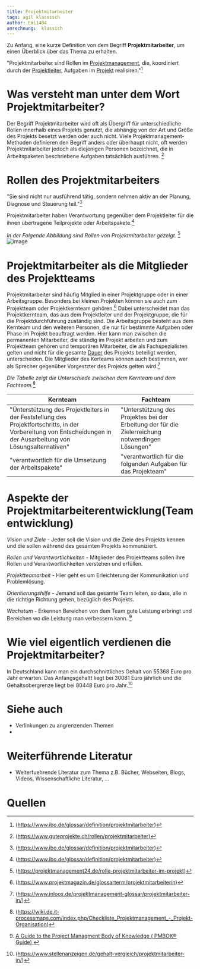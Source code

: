 ```yaml
---
title: Projektmitarbeiter
tags: agil klassisch 
author: Emi1404
anrechnung:  klassich
---
```

Zu Anfang, eine kurze Definition von dem Begriff **Projektmitarbeiter**, um einen Überblick über das Thema zu erhalten.

"Projektmitarbeiter sind Rollen im [Projektmanagement](https://www.ibo.de/glossar/definition/projektmanagement), die, koordiniert durch der [Projektleiter](https://www.ibo.de/glossar/definition/projektleiter), Aufgaben im [Projekt]( https://www.ibo.de/glossar/definition/projekt) realisiren."[^1] 






 # **Was versteht man unter dem Wort Projektmitarbeiter?**

Der Begriff Projektmitarbeiter wird oft als Übergriff für unterschiedliche Rollen innerhalb eines Projekts genutzt, 
die abhängig von der Art und Größe des Projekts besetzt werden oder auch nicht. 
Viele Projektmanagement-Methoden definieren den Begriff anders oder überhaupt nicht, oft werden Projektmitarbeiter jedoch als diejenigen Personen bezeichnet,
die in Arbeitspaketen beschriebene Aufgaben tatsächlich ausführen. [^2]

# **Rollen des Projektmitarbeiters** 

"Sie sind nicht nur ausführend tätig, sondern nehmen aktiv an der Planung, Diagnose und Steuerung teil."[^1]

Projektmitarbeiter haben Verantwortung gegenüber dem Projektleiter für die ihnen übertragene Teilprojekte oder Arbeitspakete.[^1]

*In der Folgende Abbildung sind Rollen von Projektmitarbeiter gezeigt.* [^3]
![image](https://user-images.githubusercontent.com/92817695/142926386-c6e8bba3-c7f9-48c1-9b8c-9afc2c1b4a35.png)




# **Projektmitarbeiter als die Mitglieder des Projektteams**

Projektmitarbeiter sind häufig Mitglied in einer Projektgruppe oder in einer Arbeitsgruppe. Besonders bei kleinen Projekten können sie auch zum
Projektteam oder Projektkernteam gehören.[^4]
Dabei unterscheidet man das Projektkernteam, das aus dem Projektleiter und der Projektgruppe, die für die Projektdurchführung zuständig sind.
Die Arbeitsgruppe besteht aus dem Kernteam und den weiteren Personen, die nur für bestimmte Aufgaben oder Phase im Projekt beauftragt werden.
Hier kann man zwischen die permanenten Mitarbeiter, die ständig im Projekt arbeiten und zum Projektteam gehören und temporären Mitarbeiter, die als
Fachspezialisten gelten und nicht für die gesamte [Dauer](https://www.inloox.de/projektmanagement-glossar/dauer/) des Projekts beteiligt werden, unterscheiden.
Die Mitglieder des Kerteams können auch bestimmen, wer als Sprecher gegenüber Vorgestzter des Projekts gelten wird.[^5]




*Die Tabelle zeigt die Unterschiede zwischen dem Kernteam und dem Fachteam.*[^6]

| Kernteam                    | Fachteam      |
| -------------               | ------------- |
| "Ünterstützung des Projektleiters in der Feststellung des Projektfortschritts, in der Vorbereitung von Entscheidungen in der Ausarbeitung von Lösungsalternativen"              | "Unterstützung des Projektes bei der Erbeitung der für die Zielerreichung notwendingen Lösungen"  |
| "verantwortlich für die Umsetzung der Arbeitspakete"               | "verantwortlich für die folgenden Aufgaben für das Projekteam"  | 


# **Aspekte der Projektmitarbeiterentwicklung(Teamentwicklung)**

*Vision und Ziele* - Jeder soll die Vision und die Ziele des Projekts kennen und die sollen während des gesamten Projekts kommuniziert.

*Rollen und Verantwortlichkeiten* - Mitglieder des Projektteams sollen ihre Rollen und Verantwortlichkeiten verstehen und erfüllen.

*Projektteamarbeit* - Hier geht es um Erleichterung der Kommunikation und Problemlösung.

*Orientierungshilfe* - Jemand soll das gesamte Team leiten, so dass, alle in die richtige Richtung gehen, bezüglich des Projekts.

*Wachstum* - Erkennen Bereichen von dem Team gute Leistung erbringt und Bereichen wo die Leistung man verbessern kann. [^8]





# **Wie viel eigentlich verdienen die Projektmitarbeiter?**

In Deutschland kann man ein durchschnittliches Gehalt von 55368 Euro pro Jahr erwarten.
Das Anfangsgehaltt liegt bei 30081 Euro jährlich und die Gehaltsobergrenze liegt bei 80448 Euro pro Jahr.[^7]



# Siehe auch

* Verlinkungen zu angrenzenden Themen
* 
# Weiterführende Literatur

* Weiterfuehrende Literatur zum Thema z.B. Bücher, Webseiten, Blogs, Videos, Wissenschaftliche Literatur, ...

# Quellen

[^1]: (https://www.ibo.de/glossar/definition/projektmitarbeiter)
[^2]: (https://www.guteprojekte.ch/rollen/projektmitarbeiter)
[^3]: (https://projektmanagement24.de/rolle-projektmitarbeiter-im-projekt)
[^4]: (https://www.projektmagazin.de/glossarterm/projektmitarbeiterin)
[^5]: (https://www.inloox.de/projektmanagement-glossar/projektmitarbeiter-in/)
[^6]: (https://wiki.de.it-processmaps.com/index.php/Checkliste_Projektmanagement_-_Projekt-Organisation)
[^7]: (https://www.stellenanzeigen.de/gehalt-vergleich/projektmitarbeiter-in/)
[^8]: [ A Guide to the Project Managment Body of Knowledge ( PMBOK® Guide) ](https://www.pmi.org/pmbok-guide-standards/foundational/PMBOK)
